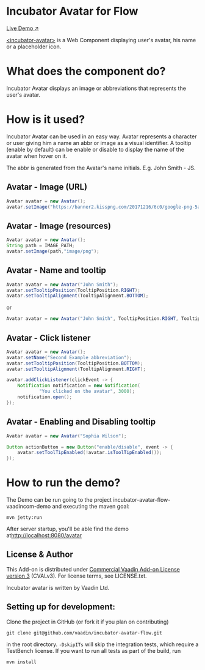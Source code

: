 # Incubator Avatar for Flow

[Live Demo ↗](https://incubator.app.fi/incubator-avatar-demo/index.html)

[&lt;incubator-avatar&gt;](https://vaadin.com/directory/component/vaadinincubator-avatar) is a Web Component displaying user's avatar, his name or a placeholder icon.

# What does the component do?

Incubator Avatar displays an image or abbreviations that represents the user's avatar.

# How is it used?

Incubator Avatar can be used in an easy way. Avatar represents a character or user giving him a
name an abbr or image as a visual identifier. A tooltip (enable by default) can be enable or disable
to display the name of the avatar when hover on it.

The abbr is generated from the Avatar's name initials. E.g. John Smith - JS.

## Avatar - Image (URL)
```java
Avatar avatar = new Avatar();
avatar.setImage("https://banner2.kisspng.com/20171216/6c0/google-png-5a3554027e9924.3682726615134443545186.jpg");
```

## Avatar - Image (resources)

```java
Avatar avatar = new Avatar();
String path = IMAGE_PATH;
avatar.setImage(path,"image/png");
```

## Avatar - Name and tooltip

```java
Avatar avatar = new Avatar("John Smith");
avatar.setTooltipPosition(TooltipPosition.RIGHT);
avatar.setTooltipAlignment(TooltipAlignment.BOTTOM);
```

or

```java
Avatar avatar = new Avatar("John Smith", TooltipPosition.RIGHT, TooltipAlignment.BOTTOM);
```

## Avatar - Click listener
```java
Avatar avatar = new Avatar();
avatar.setName("Second Example abbreviation");
avatar.setTooltipPosition(TooltipPosition.BOTTOM);
avatar.setTooltipAlignment(TooltipAlignment.RIGHT);

avatar.addClickListener(clickEvent -> {
    Notification notification = new Notification(
            "You clicked on the avatar", 3000);
    notification.open();
});
```

## Avatar - Enabling and Disabling tooltip
```java
Avatar avatar = new Avatar("Sophia Wilson");

Button actionButton = new Button("enable/disable", event -> {
    avatar.setToolTipEnabled(!avatar.isToolTipEnabled());
});

```

# How to run the demo?

The Demo can be run going to the project incubator-avatar-flow-vaadincom-demo and executing the maven goal:

```mvn jetty:run```

After server startup, you'll be able find the demo at[http://localhost:8080/avatar](http://localhost:8080/avatar)


## License & Author

This Add-on is distributed under [Commercial Vaadin Add-on License version 3](http://vaadin.com/license/cval-3) (CVALv3). For license terms, see LICENSE.txt.

Incubator avatar is written by Vaadin Ltd.


## Setting up for development:

Clone the project in GitHub (or fork it if you plan on contributing)

```
git clone git@github.com/vaadin/incubator-avatar-flow.git
```

in the root directory. `-DskipITs` will skip the integration tests, which require a TestBench license. If you want to run all tests as part of the build, run

```mvn install```